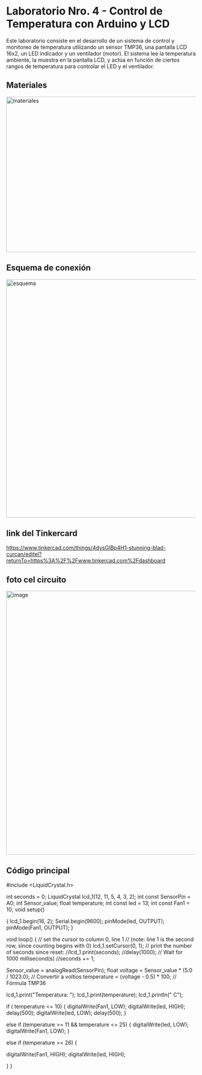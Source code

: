 # Laboratorio Nro. 4 - Control de Temperatura con Arduino y LCD

Este laboratorio consiste en el desarrollo de un sistema de control y monitoreo de temperatura utilizando un sensor TMP36, una pantalla LCD 16x2, un LED indicador y un ventilador (motor). El sistema lee la temperatura ambiente, la muestra en la pantalla LCD, y actúa en función de ciertos rangos de temperatura para controlar el LED y el ventilador.

## Materiales

<img width="1506" height="412" alt="materiales" src="https://github.com/user-attachments/assets/d9c7b763-21da-448b-8f8d-653740b309ed" />


## Esquema de conexión

<img width="806" height="632" alt="esquema" src="https://github.com/user-attachments/assets/be22ee8d-1ec1-449a-9043-1884c1bf13ea" />


## link del Tinkercard

[https://www.tinkercad.com/things/4dysGIBp4H1-stunning-blad-curcan/editel?returnTo=https%3A%2F%2Fwww.tinkercad.com%2Fdashboard ](https://www.tinkercad.com/things/4dysGIBp4H1-stunning-blad-curcan)

## foto cel circuito

<img width="1142" height="699" alt="image" src="https://github.com/user-attachments/assets/2019763a-0328-4300-93a1-65b4ad320422" />


## Código principal
#include <LiquidCrystal.h>

int seconds = 0;
LiquidCrystal lcd_1(12, 11, 5, 4, 3, 2);
int const SensorPin = A0; 
int Sensor_value;
float temperature;
int const led = 13;
int const Fan1 = 10; 
void setup()
   

{
  lcd_1.begin(16, 2); 
  Serial.begin(9600);
  pinMode(led, OUTPUT);
   pinMode(Fan1, OUTPUT);
}

void loop()
{
  // set the cursor to column 0, line 1
  // (note: line 1 is the second row, since counting begins with 0)
  lcd_1.setCursor(0, 1);
  // print the number of seconds since reset:
  //lcd_1.print(seconds);
  //delay(1000);  // Wait for 1000 millisecond(s)
  //seconds += 1;
  
  Sensor_value = analogRead(SensorPin);
  float voltage = Sensor_value * (5.0 / 1023.0);   // Convertir a voltios
  temperature = (voltage - 0.5) * 100;             // Fórmula TMP36

 lcd_1.print("Temperatura: ");
  lcd_1.print(temperature);
  lcd_1.println(" C");

  if ( temperature <= 10) {
    digitalWrite(Fan1, LOW);
	digitalWrite(led, HIGH);
    delay(500);
    digitalWrite(led, LOW);
    delay(500);
  }
  
  else if (temperature >= 11 && temperature <= 25) {
	digitalWrite(led, LOW);
        digitalWrite(Fan1, LOW);
  }
  
  else if (temperature >= 26) {

digitalWrite(Fan1, HIGH);
	digitalWrite(led, HIGH);

   
}
}

